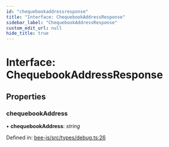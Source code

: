 ```yaml
---
id: "chequebookaddressresponse"
title: "Interface: ChequebookAddressResponse"
sidebar_label: "ChequebookAddressResponse"
custom_edit_url: null
hide_title: true
---
```


# Interface: ChequebookAddressResponse

## Properties

### chequebookAddress

• **chequebookAddress**: *string*

Defined in: [bee-js/src/types/debug.ts:26](https://github.com/ethersphere/bee-js/blob/7260ee1/src/types/debug.ts#L26)
